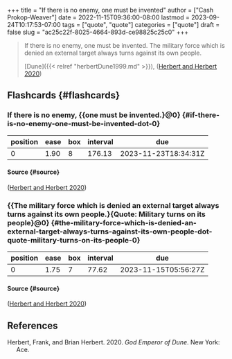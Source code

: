 +++
title = "If there is no enemy, one must be invented"
author = ["Cash Prokop-Weaver"]
date = 2022-11-15T09:36:00-08:00
lastmod = 2023-09-24T10:17:53-07:00
tags = ["quote", "quote"]
categories = ["quote"]
draft = false
slug = "ac25c22f-8025-4664-893d-ce98825c25c0"
+++

> If there is no enemy, one must be invented. The military force which is denied an external target always turns against its own people.
>
> [Dune]({{< relref "herbertDune1999.md" >}}), (<a href="#citeproc_bib_item_1">Herbert and Herbert 2020</a>)


## Flashcards {#flashcards}


### If there is no enemy, {{one must be invented.}@0} {#if-there-is-no-enemy-one-must-be-invented-dot-0}

| position | ease | box | interval | due                  |
|----------|------|-----|----------|----------------------|
| 0        | 1.90 | 8   | 176.13   | 2023-11-23T18:34:31Z |


#### Source {#source}

(<a href="#citeproc_bib_item_1">Herbert and Herbert 2020</a>)


### {{The military force which is denied an external target always turns against its own people.}{Quote: Military turns on its people}@0} {#the-military-force-which-is-denied-an-external-target-always-turns-against-its-own-people-dot-quote-military-turns-on-its-people-0}

| position | ease | box | interval | due                  |
|----------|------|-----|----------|----------------------|
| 0        | 1.75 | 7   | 77.62    | 2023-11-15T05:56:27Z |


#### Source {#source}

(<a href="#citeproc_bib_item_1">Herbert and Herbert 2020</a>)

## References

<style>.csl-entry{text-indent: -1.5em; margin-left: 1.5em;}</style><div class="csl-bib-body">
  <div class="csl-entry"><a id="citeproc_bib_item_1"></a>Herbert, Frank, and Brian Herbert. 2020. <i>God Emperor of Dune</i>. New York: Ace.</div>
</div>
